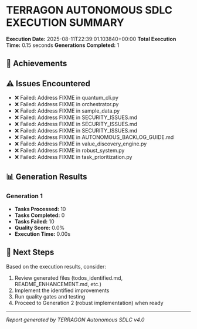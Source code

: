 
# TERRAGON AUTONOMOUS SDLC EXECUTION SUMMARY

**Execution Date:** 2025-08-11T22:39:01.103840+00:00
**Total Execution Time:** 0.15 seconds
**Generations Completed:** 1

## 🎯 Achievements

## ⚠️ Issues Encountered
- ❌ Failed: Address FIXME in quantum_cli.py
- ❌ Failed: Address FIXME in orchestrator.py
- ❌ Failed: Address FIXME in sample_data.py
- ❌ Failed: Address FIXME in SECURITY_ISSUES.md
- ❌ Failed: Address FIXME in SECURITY_ISSUES.md
- ❌ Failed: Address FIXME in SECURITY_ISSUES.md
- ❌ Failed: Address FIXME in AUTONOMOUS_BACKLOG_GUIDE.md
- ❌ Failed: Address FIXME in value_discovery_engine.py
- ❌ Failed: Address FIXME in robust_system.py
- ❌ Failed: Address FIXME in task_prioritization.py

## 📊 Generation Results

### Generation 1
- **Tasks Processed:** 10
- **Tasks Completed:** 0 
- **Tasks Failed:** 10
- **Quality Score:** 0.0%
- **Execution Time:** 0.00s


## 🚀 Next Steps

Based on the execution results, consider:

1. Review generated files (todos_identified.md, README_ENHANCEMENT.md, etc.)
2. Implement the identified improvements
3. Run quality gates and testing
4. Proceed to Generation 2 (robust implementation) when ready

---
*Report generated by TERRAGON Autonomous SDLC v4.0*
